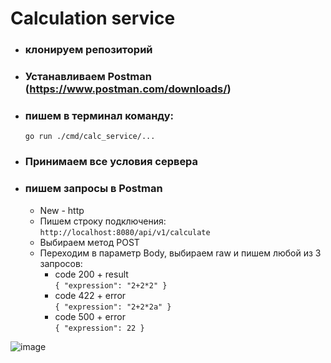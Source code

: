 # Calculation service

- ### клонируем репозиторий
- ### Устанавливаем Postman (https://www.postman.com/downloads/)
- ### пишем в терминал команду: 
    `go run ./cmd/calc_service/...`
- ### Принимаем все условия сервера
- ### пишем запросы в Postman
    - New - http    
    - Пишем строку подключения:<br>
      `http://localhost:8080/api/v1/calculate`
    - Выбираем метод POST
    - Переходим в параметр Body, выбираем raw и пишем любой из 3 запросов:
        - code 200 + result<br>
        `{
            "expression": "2+2*2"
        }`
        - code 422 + error<br>
        `{
            "expression": "2+2*2a"
        }`
        - code 500 + error<br>
        `{
            "expression": 22
        }`

![image](https://github.com/user-attachments/assets/d3c14530-ee70-4ceb-9ae4-ff08fb07d524)
